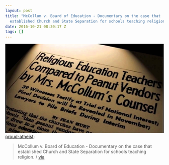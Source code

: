 ```yaml
---
layout: post
title: "McCollum v. Board of Education - Documentary on the case that
  established Church and State Separation for schools teaching religion. / [via"
date: 2016-10-21 08:30:17 Z
tags: []
---
```

![](/media/2016/10/152106300479.jpg)
[proud-atheist](http://proud-atheist.tumblr.com/post/152056138710/mccollum-v-board-of-education-documentary-on):

> McCollum v. Board of Education - Documentary on the case that established Church and State Separation for schools teaching religion. / [via](https://www.reddit.com/r/atheism/comments/58f1af/mccollum_v_board_of_education_documentary_on_the/?utm_source=ifttt)
